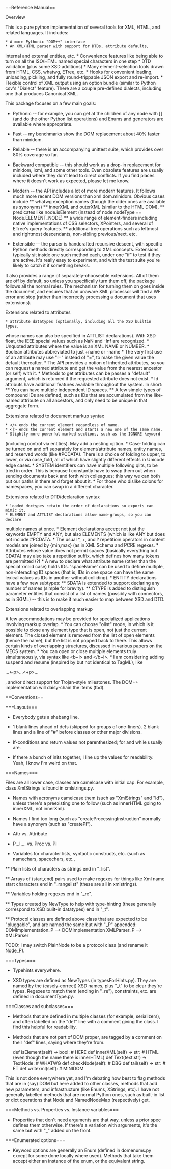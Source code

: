 ==Reference Manual==

Overview

This is a pure python implementation of several tools for XML, HTML, and
related languages. It includes:

    * A more Pythonic "DOM++" interface
    * An XML/HTML parser with support for DTDs, attribute defaults,
internal and external entities, etc.
    * Convenience features like being able to turn on all the ISO/HTML
named special characters in one step
    * DTD validation (plus some XSD additions)
    * Many element-selection tools drawn from HTML, CSS, whatwg, ETree, etc.
    * Hooks for convenient loading, unloading, pickling, and fully
round-trippable JSON export and re-import.
    * Flexible control of XML output using an option bundle (similar to
Python csv's "Dialect" feature). There are a couple pre-defined dialects,
including one that produces Canonical XML.

This package focuses on a few main goals:

* Pythonic -- for example, you can get at the children of any node
with [] (and do the other Python list operations) and Enums and generators
are available where appropriate.

* Fast -- my benchmarks show the DOM replacement about 40% faster than minidom.

* Reliable -- there is an accompanying unittest suite, which provides over
80% coverage so far.

* Backward compatible -- this should work as a drop-in replacement
for minidom, lxml, and some other tools. Even obsolete features are
usually included where they don't lead to direct conflicts.
If you find places where it doesn't work as expected, please let me know.

* Modern -- the API includes a lot of more modern features. It follows much
more recent DOM versions than xml.dom.minidom.
Obvious cases include
    ** whatwg exception names (though the older ones are available as synonyms)
    ** innerXML and outerXML (similar to the HTML DOM),
    ** predicates like node.isElement (instead of node.nodeType == Node.ELEMENT_NODE)
    ** a wide range of element-finders including native implementations
of CSS selectors, XPointers, and several of ETree's query features.
    ** additional tree operations such as leftmost and rightmost descendants,
non-sibling previous/next, etc.

* Extensible -- the parser is handcrafted recursive descent, with specific
Python methods directly corresponding to XML concepts.
Extensions typically sit inside one such method each, under one "if" to
test if they are active. It's really easy to experiment, and with the test suite
you're likely to catch it if something breaks.

It also provides a range of separately-chooseable extensions. All of them are
off by default, so unless you specifically turn them off, the package
follows all the normal rules. The mechanism for turning them on goes inside
the document, and ensures that an unaware XML processor will find a WF error
and stop (rather than incorrectly processing a document that uses extensions).

Extensions related to attributes

    * attribute datatypes (optionally, including all the XSD builtin types,
whose names can also be specified in ATTLIST declarations). With XSD float,
the IEEE special values such as NaN and -Inf are recognized.
    * Unquoted attributes where the value is an XML NAME or NUMBER.
    * Boolean attributes abbreviated to just +name or -name
    * The very first use of an attribute may use "!=" instead of "=", to
make the given value the default thereafter.
    * The API provides a notion of inherited attributes, so you can request
a named attribute and get the value from the nearest ancestor (or self) with it.
    * Methods to get attributes can be passes a "default" argument, which is
returned if the requested attribute does not exist.
    * Id attributs have additional features available throughout the system.
In short:
    ** You can have multiple independent ID spaces.
    ** A few simple types of compound IDs are defined, such as IDs that
are accumulated from the like-named attribute on all ancestors, and only
need to be unique in that aggregate form.

Extensions related to document markup syntax

    * </> ends the current element regardless of name.
    * <|> ends the current element and starts a new one of the same name.
    * Slightly more powerful marked sections, such as the IGNORE keyword
(including control via entities). May add a nesting option.
    * Case-folding can be turned on and off separately for element/attribute
names, entity names, and reserved words (like #PCDATA). There is a choice of
folding to upper, to lower, or via case_fold, all of which have slightly
different effects in Unicode edge cases.
    * SYSTEM identifiers can have multiple following qlits, to be tried in
order. This is because I constantly have to swap them out when sending
documents back and forth with colleagues; this way we can both put our paths
in there and forget about it.
    * For those who dislike colons for namespaces, you can swap in a different
character.

Extensions related to DTD/declaration syntax

    * loaded doctypes retain the order of declarations so exports can mimic it.
    * ELEMENT and ATTLIST declarations allow name-groups, so you can declare
multiple names at once.
    * Element declarations accept not just the keywords EMPTY and ANY, but
also ELEMENTS (which is like ANY but does not include #PCDATA.
    * The usual *, +, and ? repetitioin operators in content models
are joined by {min,max} (as in XML Schema and PCRE regexes.
    * Attributes whose value does not permit spaces (basically everything but
CDATA) may also take a repetition suffix, which defines how many tokens are
permitted (?)
    * A new <!IDSPACE spaceName attrName> to declare what attribute
name (other than the special xml:id case) holds IDs. 'spaceName' can be
used to define multiple, non-interacting ID spaces (that is, IDs in one
space can have the same lexical values as IDs in another without colliding).
    * ENTITY declarations have a few new subtypes:
    ** SDATA is extended to
support declaring any number of names (simple for brevity).
    ** CTYPE is added to distinguish parameter entities that consist of
a list of names (possibly with connectors, as in SGML) -- this is to
make it much easier to map between XSD and DTD.


Extensions related to overlapping markup

A few accommodations may be provided for specialized applications involving
markup overlap.
    * You can choose "olist" mode, in which is it possible to close any
element type that is open, not just the current element. The closed element
is removed from the list of open elements (hence the name), but the list
is not popped back to there. This allows certain kinds of overlapping
structures, discussed in various papers on the MECS system.
    * You can open or close multiple elements truly simultaneously, via syntax
like <b~i> and </b~i>.
    * I am considering adding suspend and resume (inspired by but not
identical to TagML), like <p>...<-p>...<+p>...</p>, and/or direct support for
Trojan-style milestones. The DOM++ implementation will daisy-chain the
items (tbd).


==Conventions==

===Layout===

* Everybody gets a shebang line.

* 1 blank lines ahead of defs (skipped for groups of one-liners).
2 blank lines and a line of "#" before classes or other major divisions.

* If-conditions and return values not parenthesized; for and while usually are.

* If there a bunch of inits together, I line up the values for readability.
Yeah, I know I'm weird on that.


===Names===

Files are all lower case, classes are camelcase with initial cap.
For example, class XmlStrings is found in xmlstrings.py.

* Names with acronyms camelcase them (such as "XmlStrings" and "Id"), unless there's
a preexisting one to follow (such as innerHTML going to innerXML, not innerXml).

* Names I find too long (such as "createProcessingInstruction" normally
have a synonym (such as "createPI").

* Attr vs. Attribute

* P...I.... vs. Proc vs. PI

* Variables for character lists, syntactic constructs, etc.
(such as namechars, spacechars, etc.,

** Plain lists of characters as strings end in "_list".

** Arrays of (start,end) pairs used to make regexes for things like Xml name
start characters end in "_rangelist" (these are all in xmlstrings).

** Variables holding regexes end in "_re".

** Types created by NewType to help with type-hinting (these generally
correspond to XSD built-in datatypes) end in "_t".

** Protocol classes are defined above class that are expected to be
"pluggable", and are named the same but with "_P" appended:
    DOMImplementation_P --> DOMImplementation
    XMLParser_P --> XMLParser

TODO: I may switch PlainNode to be a protocol class (and rename it
Node_P).


===Types===

* Typehints everywhere.

* XSD types are defined as NewTypes (in typesForHints.py). They are named
by the (casely-correct) XSD names, plus "_t" to be clear they're types.
Regexes to match them (ending in "_re"), constraints, etc. are defined in documentType.py.


===Classes and subclasses===

* Methods that are defined in multiple classes (for example, serializers),
and often labelled on the "def" line with a comment giving the class. I find
this helpful for readability.

* Methods that are not part of DOM proper, are tagged by a comment on their
"def" lines, saying where they're from.

    def isElement(self) -> bool:  # HERE
    def innerXML(self) -> str:  # HTML (even though the name there is innerHTML)
    def Text(text:str) -> TextNode:  # WHATWG
    def checkNode(self):  # DBG
    def tail(self) -> str:  # ET
    def writexml(self): # MINIDOM

This is not done everywhere yet, and I'm debating how best to flag methods
that are in (say) DOM but here added to other classes, methods that add new
parameters, and infrastructure (like Enums, XStrings, etc). I have not
generally labelled methods that are normal Python ones, such as built-in
list or dict operations that Node and NamedNodeMap (respectively) get.


===Methods vs. Properties vs. Instance variables===

* Properties that don't need arguments are that way, unless a prior spec
defines them otherwise. If there's a variation with arguments, it's the
same but with "_" added on the front.


===Enumerated options===

* Keyword options are generally an Enum (defined in domenums.py except for
some done locally where used). Methods that take them accept
either an instance of the enum, or the equivalent string.

